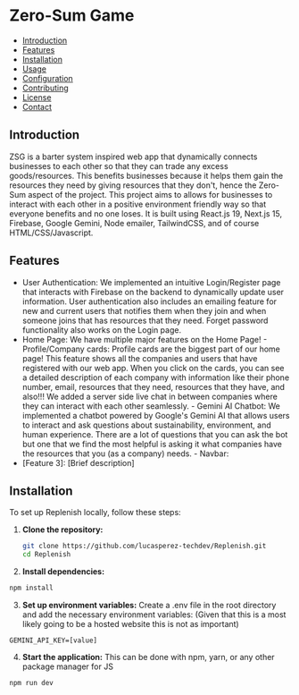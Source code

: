 # Zero-Sum Game
- [Introduction](#introduction)
- [Features](#features)
- [Installation](#installation)
- [Usage](#usage)
- [Configuration](#configuration)
- [Contributing](#contributing)
- [License](#license)
- [Contact](#contact)

## Introduction

ZSG is a barter system inspired web app that dynamically connects businesses to each other so that they can trade any excess goods/resources. This benefits businesses because it helps them gain the resources they need by giving resources that they don't, hence the Zero-Sum aspect of the project. This project aims to allows for businesses to interact with each other in a positive environment friendly way so that everyone benefits and no one loses. It is built using React.js 19, Next.js 15, Firebase, Google Gemini, Node emailer, TailwindCSS, and of course HTML/CSS/Javascript.

## Features

- User Authentication: We implemented an intuitive Login/Register page that interacts with Firebase on the backend to dynamically update user information. User authentication also includes an emailing feature for new and current users that notifies them when they join and when someone joins that has resources that they need. Forget password functionality also works on the Login page.
- Home Page: We have multiple major features on the Home Page!
        - Profile/Company cards: Profile cards are the biggest part of our home page! This feature shows all the companies and users that have registered with our web app. When            you click on the cards, you can see a detailed description of each company with information like their phone number, email, resources that they need, resources that              they have, and also!!! We added a server side live chat in between companies where they can interact with each other seamlessly.
        - Gemini AI Chatbot: We implemented a chatbot powered by Google's Gemini AI that allows users to interact and ask questions about sustainability, environment, and human            experience. There are a lot of questions that you can ask the bot but one that we find the most helpful is asking it what companies have the resources that you (as a             company) needs.
        - Navbar:
- [Feature 3]: [Brief description]

## Installation

To set up Replenish locally, follow these steps:

1. **Clone the repository:**

   ```bash
   git clone https://github.com/lucasperez-techdev/Replenish.git
   cd Replenish
   ```
   
2.	**Install dependencies:**
   
   ```bash
   npm install
   ```

 3. **Set up environment variables:**
  Create a .env file in the root directory and add the necessary environment variables:
  (Given that this is a most likely going to be a hosted website this is not as important)

  ```env
  GEMINI_API_KEY=[value]
  ```

  4. **Start the application:**
  This can be done with npm, yarn, or any other package manager for JS
  ```bash
  npm run dev
  ```
